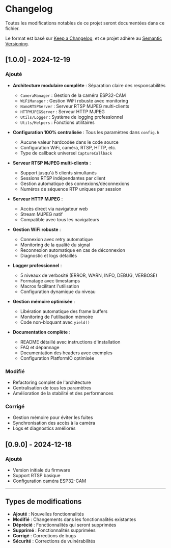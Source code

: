 # Changelog

Toutes les modifications notables de ce projet seront documentées dans ce fichier.

Le format est basé sur [Keep a Changelog](https://keepachangelog.com/fr/1.0.0/),
et ce projet adhère au [Semantic Versioning](https://semver.org/spec/v2.0.0.html).

## [1.0.0] - 2024-12-19

### Ajouté
- **Architecture modulaire complète** : Séparation claire des responsabilités
  - `CameraManager` : Gestion de la caméra ESP32-CAM
  - `WiFiManager` : Gestion WiFi robuste avec monitoring
  - `NanoRTSPServer` : Serveur RTSP MJPEG multi-clients
  - `HTTPMJPEGServer` : Serveur HTTP MJPEG
  - `Utils/Logger` : Système de logging professionnel
  - `Utils/Helpers` : Fonctions utilitaires

- **Configuration 100% centralisée** : Tous les paramètres dans `config.h`
  - Aucune valeur hardcodée dans le code source
  - Configuration WiFi, caméra, RTSP, HTTP, etc.
  - Type de callback universel `CaptureCallback`

- **Serveur RTSP MJPEG multi-clients** :
  - Support jusqu'à 5 clients simultanés
  - Sessions RTSP indépendantes par client
  - Gestion automatique des connexions/déconnexions
  - Numéros de séquence RTP uniques par session

- **Serveur HTTP MJPEG** :
  - Accès direct via navigateur web
  - Stream MJPEG natif
  - Compatible avec tous les navigateurs

- **Gestion WiFi robuste** :
  - Connexion avec retry automatique
  - Monitoring de la qualité du signal
  - Reconnexion automatique en cas de déconnexion
  - Diagnostic et logs détaillés

- **Logger professionnel** :
  - 5 niveaux de verbosité (ERROR, WARN, INFO, DEBUG, VERBOSE)
  - Formatage avec timestamps
  - Macros facilitant l'utilisation
  - Configuration dynamique du niveau

- **Gestion mémoire optimisée** :
  - Libération automatique des frame buffers
  - Monitoring de l'utilisation mémoire
  - Code non-bloquant avec `yield()`

- **Documentation complète** :
  - README détaillé avec instructions d'installation
  - FAQ et dépannage
  - Documentation des headers avec exemples
  - Configuration PlatformIO optimisée

### Modifié
- Refactoring complet de l'architecture
- Centralisation de tous les paramètres
- Amélioration de la stabilité et des performances

### Corrigé
- Gestion mémoire pour éviter les fuites
- Synchronisation des accès à la caméra
- Logs et diagnostics améliorés

## [0.9.0] - 2024-12-18

### Ajouté
- Version initiale du firmware
- Support RTSP basique
- Configuration caméra ESP32-CAM

---

## Types de modifications

- **Ajouté** : Nouvelles fonctionnalités
- **Modifié** : Changements dans les fonctionnalités existantes
- **Déprécié** : Fonctionnalités qui seront supprimées
- **Supprimé** : Fonctionnalités supprimées
- **Corrigé** : Corrections de bugs
- **Sécurité** : Corrections de vulnérabilités 